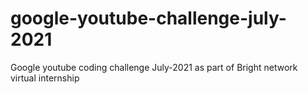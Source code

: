 # google-youtube-challenge-july-2021
Google youtube coding challenge July-2021 as part of Bright network virtual internship

